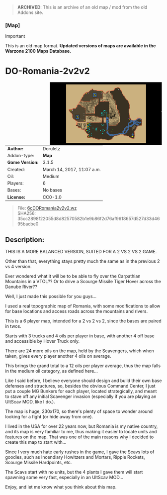 > **ARCHIVED**: This is an archive of an old map / mod from the old Addons site.

### [Map]

> [!IMPORTANT]
> This is an old map format. **Updated versions of maps are available in the Warzone 2100 Maps Database.**

# DO-Romania-2v2v2

<img src="./preview.jpg" align="right" />

| | |
| - | - |
| __Author:__ | Doruletz |
| Addon-type: | __Map__ |
| __Game Version:__ | 3.1.5 |
| Created: | March 14, 2017, 11:07 a.m. |
| Oil: | Medium |
| Players: | 6 |
| Bases: | No bases |
| __License:__ | CC0-1.0 |

> File: [6cDORomania2v2v2.wz](https://github.com/Warzone2100/old-addons-site/raw/main/assets/305/6cDORomania2v2v2.wz)  
> SHA256: 35cc2898f22055d8d82570582b1e9b86f2d76af9618657d527d33d4695bacbe0

## Description:

THIS IS A MORE BALANCED VERSION, SUITED FOR A 2 VS 2 VS 2 GAME.

Other than that, everything stays pretty much the same as in the previous 2 vs 4 version.

Ever wondered what it will be to be able to fly over the Carpathian Mountains in a VTOL?? Or to drive a Scourge Missile Tiger Hover across the Danube River?? 

Well, I just made this possible for you guys... 

I used a real topographic map of Romania, with some modifications to allow for base locations and access roads across the mountains and rivers. 

This is a 6 player map, intended for a 2 vs 2 vs 2, since the bases are paired in twos.

Starts with 3 trucks and 4 oils per player in base, with another 4 off base and accessible by Hover Truck only.

There are 24 more oils on the map, held by the Scavengers, which when taken, gives every player another 4 oils on average.

This brings the grand total to a 12 oils per player average, thus the map falls in the medium oil category, as defined here...

Like I said before, I believe everyone should design and build their own base defenses and structures, so, besides the obvious Command Center, I just put a couple MG Bunkers for each player, located strategically, and meant to stave off any initial Scavenger invasion (especially if you are playing an UltScav MOD, like I do.). 

The map is huge, 230x170, so there's plenty of space to wonder around looking for a fight (or hide away from one). 

I lived in the USA for over 22 years now, but Romania is my native country, and its map is very familiar to me, thus making it easier to locate units and features on the map. That was one of the main reasons why I decided to create this map to start with... 

Since I very much hate early rushes in the game, I gave the Scavs lots of goodies, such as Incendiary Howitzers and Mortars, Ripple Rockets, Scourge Missile Hardpoints, etc. 

The Scavs start with no units, but the 4 plants I gave them will start spawning some very fast, especially in an UltScav MOD... 

Enjoy, and let me know what you think about this map.

